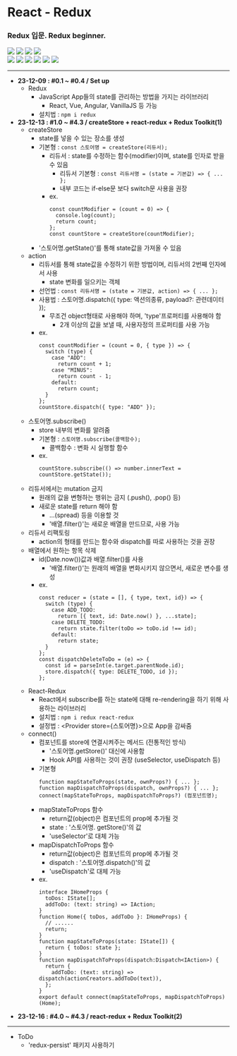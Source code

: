 # React - Redux

### Redux 입문. Redux beginner.

<img src="https://img.shields.io/badge/Vite-646CFF?style=flat-square&logo=vite&logoColor=white"/> <img src="https://img.shields.io/badge/React-61DAFB?style=flat-square&logo=react&logoColor=white"/> <img src="https://img.shields.io/badge/TypeScript-3178C6?style=flat-square&logo=typescript&logoColor=white"/> <img src="https://img.shields.io/badge/styled&dash;components-DB7093?style=flat-square&logo=styledcomponents&logoColor=white"/>  
<img src="https://img.shields.io/badge/Node.js-339933?style=flat-square&logo=nodedotjs&logoColor=white"/> <img src="https://img.shields.io/badge/React Router-CA4245?style=flat-square&logo=reactrouter&logoColor=white"/> <img src="https://img.shields.io/badge/React Hook Form-EC5990?style=flat-square&logo=reacthookform&logoColor=white"/> <img src="https://img.shields.io/badge/Redux-764ABC?style=flat-square&logo=redux&logoColor=white"/> <img src="https://img.shields.io/badge/React&dash;Redux-764ABC?style=flat-square&logo=redux&logoColor=white"/> <img src="https://img.shields.io/badge/Redux Toolkit-764ABC?style=flat-square&logo=redux&logoColor=white"/>

---

- **23-12-09 : #0.1 ~ #0.4 / Set up**
  - Redux
    - JavaScript App들의 state를 관리하는 방법을 가지는 라이브러리
      - React, Vue, Angular, VanillaJS 등 가능
    - 설치법 : `npm i redux`
- **23-12-13 : #1.0 ~ #4.3 / createStore + react-redux + Redux Toolkit(1)**
  - createStore
    - state를 넣을 수 있는 장소를 생성
    - 기본형 : `const 스토어명 = createStore(리듀서);`
      - 리듀서 : state를 수정하는 함수(modifier)이며, state를 인자로 받을 수 있음
        - 리듀서 기본형 : `const 리듀서명 = (state = 기본값) => { ... };`
        - 내부 코드는 if-else문 보다 switch문 사용을 권장
      - ex.
        ```
        const countModifier = (count = 0) => {
          console.log(count);
          return count;
        };
        const countStore = createStore(countModifier);
        ```
    - '스토어명.getState()'를 통해 state값을 가져올 수 있음
  - action
    - 리듀서를 통해 state값을 수정하기 위한 방법이며, 리듀서의 2번째 인자에서 사용
      - state 변화를 일으키는 객체
    - 선언법 : `const 리듀서명 = (state = 기본값, action) => { ... };`
    - 사용법 : 스토어명.dispatch({ type: 액션의종류, payload?: 관련데이터 });
      - 무조건 object형태로 사용해야 하며, 'type'프로퍼티를 사용해야 함
        - 2개 이상의 값을 보낼 때, 사용자정의 프로퍼티를 사용 가능
    - ex.
      ```
      const countModifier = (count = 0, { type }) => {
        switch (type) {
          case "ADD":
            return count + 1;
          case "MINUS":
            return count - 1;
          default:
            return count;
        }
      };
      countStore.dispatch({ type: "ADD" });
      ```
  - 스토어명.subscribe()
    - store 내부의 변화를 알려줌
    - 기본형 : `스토어명.subscribe(콜백함수);`
      - 콜백함수 : 변화 시 실행할 함수
    - ex.
      ```
      countStore.subscribe(() => number.innerText = countStore.getState());
      ```
  - 리듀서에서는 mutation 금지
    - 원래의 값을 변형하는 행위는 금지 (.push(), .pop() 등)
    - 새로운 state를 return 해야 함
      - ...(spread) 등을 이용할 것
      - '배열.filter()'는 새로운 배열을 만드므로, 사용 가능
  - 리듀서 리팩토링
    - action의 형태를 만드는 함수와 dispatch를 따로 사용하는 것을 권장
  - 배열에서 원하는 항목 삭제
    - id(Date.now())값과 배열.filter()를 사용
      - '배열.filter()'는 원래의 배열을 변화시키지 않으면서, 새로운 변수를 생성
    - ex.
      ```
      const reducer = (state = [], { type, text, id}) => {
        switch (type) {
          case ADD_TODO:
            return [{ text, id: Date.now() }, ...state];
          case DELETE_TODO:
            return state.filter(toDo => toDo.id !== id);
          default:
            return state;
        }
      };
      const dispatchDeleteToDo = (e) => {
        const id = parseInt(e.target.parentNode.id);
        store.dispatch({ type: DELETE_TODO, id });
      };
      ```
  - React-Redux
    - React에서 subscribe를 하는 state에 대해 re-rendering을 하기 위해 사용하는 라이브러리
    - 설치법 : `npm i redux react-redux`
    - 설정법 : &lt;Provider store={스토어명}&gt;으로 App을 감싸줌
  - connect()
    - 컴포넌트를 store에 연결시켜주는 메서드 (전통적인 방식)
      - '스토어명.getStore()' 대신에 사용함
      - Hook API를 사용하는 것이 권장 (useSelector, useDispatch 등)
    - 기본형
      ```
      function mapStateToProps(state, ownProps?) { ... };
      function mapDispatchToProps(dispatch, ownProps?) { ... };
      connect(mapStateToProps, mapDispatchToProps?) (컴포넌트명);
      ```
    - mapStateToProps 함수
      - return값(object)은 컴포넌트의 prop에 추가될 것
      - state : '스토어명. getStore()'의 값
      - 'useSelector'로 대체 가능
    - mapDispatchToProps 함수
      - return값(object)은 컴포넌트의 prop에 추가될 것
      - dispatch : '스토어명.dispatch()'의 값
      - 'useDispatch'로 대체 가능
    - ex.
      ```
      interface IHomeProps {
        toDos: IState[];
        addToDo: (text: string) => IAction;
      }
      function Home({ toDos, addToDo }: IHomeProps) {
        // ......
        return;
      }
      function mapStateToProps(state: IState[]) {
        return { toDos: state };
      }
      function mapDispatchToProps(dispatch:Dispatch<IAction>) {
        return {
          addToDo: (text: string) => dispatch(actionCreators.addToDo(text)),
        };
      }
      export default connect(mapStateToProps, mapDispatchToProps)(Home);
      ```
- **23-12-16 : #4.0 ~ #4.3 / react-redux + Redux Toolkit(2)**

---

- ToDo
  - 'redux-persist' 패키지 사용하기
